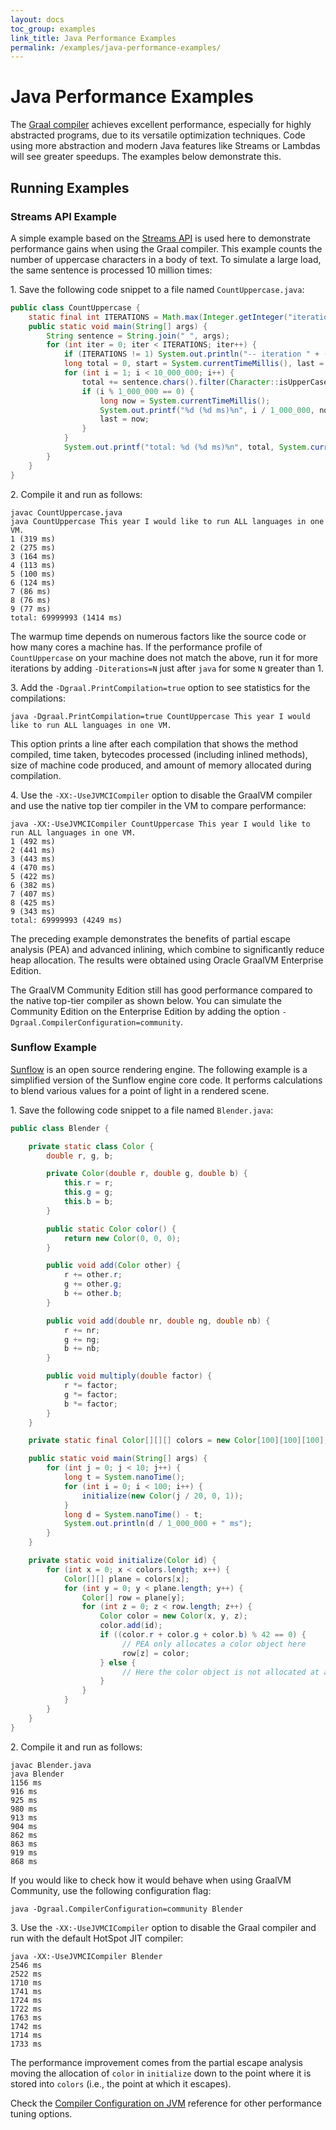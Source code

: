 ```yaml
---
layout: docs
toc_group: examples
link_title: Java Performance Examples
permalink: /examples/java-performance-examples/
---
```


# Java Performance Examples

The [Graal compiler](../reference-manual/java/compiler.md) achieves excellent performance, especially for highly abstracted programs, due to its versatile optimization techniques.
Code using more abstraction and modern Java features like Streams or Lambdas will see greater speedups.
The examples below demonstrate this.

## Running Examples

### Streams API Example

A simple example based on the [Streams API](https://docs.oracle.com/javase/8/docs/api/java/util/stream/package-summary.html) is used here to demonstrate performance gains when using the Graal compiler.
This example counts the number of uppercase characters in a body of text.
To simulate a large load, the same sentence is processed 10 million times:

1&#46; Save the following code snippet to a file named `CountUppercase.java`:

```java
public class CountUppercase {
    static final int ITERATIONS = Math.max(Integer.getInteger("iterations", 1), 1);
    public static void main(String[] args) {
        String sentence = String.join(" ", args);
        for (int iter = 0; iter < ITERATIONS; iter++) {
            if (ITERATIONS != 1) System.out.println("-- iteration " + (iter + 1) + " --");
            long total = 0, start = System.currentTimeMillis(), last = start;
            for (int i = 1; i < 10_000_000; i++) {
                total += sentence.chars().filter(Character::isUpperCase).count();
                if (i % 1_000_000 == 0) {
                    long now = System.currentTimeMillis();
                    System.out.printf("%d (%d ms)%n", i / 1_000_000, now - last);
                    last = now;
                }
            }
            System.out.printf("total: %d (%d ms)%n", total, System.currentTimeMillis() - start);
        }
    }
}
```

2&#46; Compile it and run as follows:
```shell
javac CountUppercase.java
java CountUppercase This year I would like to run ALL languages in one VM.
1 (319 ms)
2 (275 ms)
3 (164 ms)
4 (113 ms)
5 (100 ms)
6 (124 ms)
7 (86 ms)
8 (76 ms)
9 (77 ms)
total: 69999993 (1414 ms)
```

The warmup time depends on numerous factors like the source code or how many cores a machine has.
If the performance profile of `CountUppercase` on your machine does not match the above, run it for more iterations by adding `-Diterations=N` just after `java` for some `N` greater than 1.

3&#46; Add the `-Dgraal.PrintCompilation=true` option to see statistics for the compilations:
```shell
java -Dgraal.PrintCompilation=true CountUppercase This year I would like to run ALL languages in one VM.
```

This option prints a line after each compilation that shows the method compiled, time taken, bytecodes processed (including inlined methods), size of machine code produced, and amount of memory allocated during compilation.

4&#46; Use the `-XX:-UseJVMCICompiler` option to disable the GraalVM compiler and use the native top tier compiler in the VM to compare performance:
```shell
java -XX:-UseJVMCICompiler CountUppercase This year I would like to run ALL languages in one VM.
1 (492 ms)
2 (441 ms)
3 (443 ms)
4 (470 ms)
5 (422 ms)
6 (382 ms)
7 (407 ms)
8 (425 ms)
9 (343 ms)
total: 69999993 (4249 ms)
```

The preceding example demonstrates the benefits of partial escape analysis (PEA) and advanced inlining, which combine to significantly reduce heap allocation.
The results were obtained using Oracle GraalVM Enterprise Edition.

The GraalVM Community Edition still has good performance compared to the native top-tier compiler as shown below.
You can simulate the Community Edition on the Enterprise Edition by adding the option `-Dgraal.CompilerConfiguration=community`.

### Sunflow Example

[Sunflow](http://sunflow.sourceforge.net) is an open source rendering engine.
The following example is a simplified version of the Sunflow engine core code.
It performs calculations to blend various values for a point of light in a rendered scene.

1&#46; Save the following code snippet to a file named `Blender.java`:
```java
public class Blender {

    private static class Color {
        double r, g, b;

        private Color(double r, double g, double b) {
            this.r = r;
            this.g = g;
            this.b = b;
        }

        public static Color color() {
            return new Color(0, 0, 0);
        }

        public void add(Color other) {
            r += other.r;
            g += other.g;
            b += other.b;
        }

        public void add(double nr, double ng, double nb) {
            r += nr;
            g += ng;
            b += nb;
        }

        public void multiply(double factor) {
            r *= factor;
            g *= factor;
            b *= factor;
        }
    }

    private static final Color[][][] colors = new Color[100][100][100];

    public static void main(String[] args) {
        for (int j = 0; j < 10; j++) {
            long t = System.nanoTime();
            for (int i = 0; i < 100; i++) {
                initialize(new Color(j / 20, 0, 1));
            }
            long d = System.nanoTime() - t;
            System.out.println(d / 1_000_000 + " ms");
        }
    }

    private static void initialize(Color id) {
        for (int x = 0; x < colors.length; x++) {
            Color[][] plane = colors[x];
            for (int y = 0; y < plane.length; y++) {
                Color[] row = plane[y];
                for (int z = 0; z < row.length; z++) {
                    Color color = new Color(x, y, z);
                    color.add(id);
                    if ((color.r + color.g + color.b) % 42 == 0) {
                         // PEA only allocates a color object here
                         row[z] = color;
                    } else {
                         // Here the color object is not allocated at all
                    }
                }
            }
        }
    }
}
```

2&#46; Compile it and run as follows:
```shell
javac Blender.java
java Blender
1156 ms
916 ms
925 ms
980 ms
913 ms
904 ms
862 ms
863 ms
919 ms
868 ms
```

If you would like to check how it would behave when using GraalVM Community, use the following configuration flag:
```shell
java -Dgraal.CompilerConfiguration=community Blender
```

3&#46; Use the `-XX:-UseJVMCICompiler` option to disable the Graal compiler and run with the default HotSpot JIT compiler:
```shell
java -XX:-UseJVMCICompiler Blender
2546 ms
2522 ms
1710 ms
1741 ms
1724 ms
1722 ms
1763 ms
1742 ms
1714 ms
1733 ms
```

The performance improvement comes from the partial escape analysis moving the allocation of `color` in `initialize` down to the point where it is stored into `colors` (i.e., the point at which it escapes).

Check the [Compiler Configuration on JVM](../reference-manual/java/Options.md) reference for other performance tuning options.
